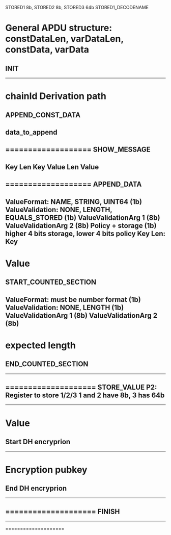 STORED1 8b, 
STORED2 8b, 
STORED3 64b
STORED1_DECODENAME





General APDU structure: constDataLen, varDataLen, constData, varData
===================
INIT 
----------
----------
chainId
Derivation path
===================
APPEND_CONST_DATA 
----------
data_to_append
----------
===================
SHOW_MESSAGE
----------
Key Len
Key
Value Len
Value
----------
===================
APPEND_DATA
----------
ValueFormat: NAME, STRING, UINT64 (1b)					
ValueValidation: NONE, LENGTH, EQUALS_STORED (1b)
ValueValidationArg 1 (8b)
ValueValidationArg 2 (8b)
Policy + storage (1b) higher 4 bits storage, lower 4 bits policy
Key Len: 
Key
----------
Value
===================
START_COUNTED_SECTION 
----------
ValueFormat: must be number format (1b)					
ValueValidation: NONE, LENGTH (1b)
ValueValidationArg 1 (8b)
ValueValidationArg 2 (8b)
----------
expected length
====================
END_COUNTED_SECTION 
----------
----------
====================
STORE_VALUE
P2: Register to store 1/2/3 1 and 2 have 8b, 3 has 64b
----------
----------
Value
====================
Start DH encryprion
----------
----------
Encryption pubkey
====================
End DH encryprion
----------
----------
====================
FINISH
----------
----------
====================

